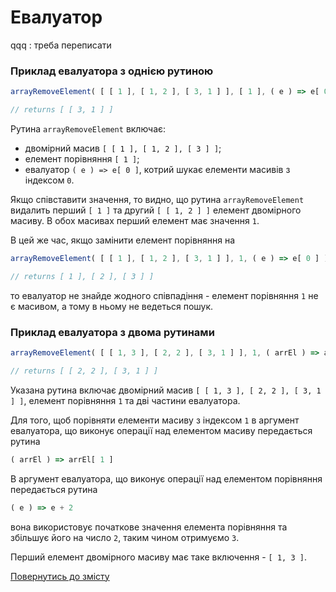 # Евалуатор

qqq : треба переписати

### Приклад евалуатора з однією рутиною

```js
arrayRemoveElement( [ [ 1 ], [ 1, 2 ], [ 3, 1 ] ], [ 1 ], ( e ) => e[ 0 ] );

// returns [ [ 3, 1 ] ]
```

Рутина `arrayRemoveElement` включає:
- двомірний масив `[ [ 1 ], [ 1, 2 ], [ 3 ] ]`;
- елемент порівняння `[ 1 ]`;
- евалуатор `( e ) => e[ 0 ]`, котрий шукає елементи масивів з індексом `0`.

Якщо співставити значення, то видно, що рутина `arrayRemoveElement` видалить перший `[ 1 ]` та другий `[ [ 1, 2 ] ]` елемент двомірного масиву. В обох масивах перший елемент має значення `1`.

В цей же час, якщо замінити елемент порівняння на

```js
arrayRemoveElement( [ [ 1 ], [ 1, 2 ], [ 3, 1 ] ], 1, ( e ) => e[ 0 ] );  

// returns [ 1 ], [ 2 ], [ 3 ] ]
```

то евалуатор не знайде жодного співпадіння - елемент порівняння `1` не є масивом, а тому в ньому не ведеться пошук.

### Приклад евалуатора з двома рутинами

```js
arrayRemoveElement( [ [ 1, 3 ], [ 2, 2 ], [ 3, 1 ] ], 1, ( arrEl ) => arrEl[ 1 ], ( e ) => e + 2 );

// returns [ [ 2, 2 ], [ 3, 1 ] ]
```

Указана рутина включає двомірний масив `[ [ 1, 3 ], [ 2, 2 ], [ 3, 1 ] ]`, елемент порівняння `1` та дві частини евалуатора.

Для того, щоб порівняти елементи масиву з індексом `1` в аргумент евалуатора, що виконує операції над елементом масиву передається рутина

```js
( arrEl ) => arrEl[ 1 ]
```

В аргумент евалуатора, що виконує операції над елементом порівняння передається рутина

```js
( e ) => e + 2
```

вона використовує початкове значення елемента порівняння та збільшує його на число `2`, таким чином отримуємо `3`.

Перший елемент двомірного масиву має таке включення - `[ 1, 3 ]`.

[Повернутись до змісту](../README.md#Концепції)
